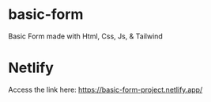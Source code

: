 # basic-form
Basic Form made with Html, Css, Js, &amp; Tailwind
# Netlify
Access the link here:
https://basic-form-project.netlify.app/
